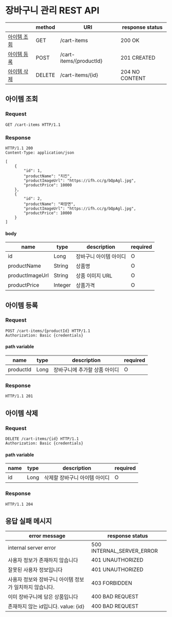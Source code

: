 # 장바구니 관리 REST API

|                    | method | URI                    | response status | 
|--------------------|--------|------------------------|-----------------|
| [아이템 조회](##아이템-조회) | GET    | /cart-items             | 200 OK          |
| [아이템 등록](##아이템-등록) | POST   | /cart-items/{productId} | 201 CREATED     |
| [아이템 삭제](##아이템-삭제) | DELETE | /cart-items/{id}        | 204 NO CONTENT  |

## 아이템 조회

### Request

```http request
GET /cart-items HTTP/1.1
```

### Response

```http request
HTTP/1.1 200
Content-Type: application/json

[
    {
        "id": 1,
        "productName": "치킨",
        "productImageUrl": "https://ifh.cc/g/bQpAgl.jpg",
        "productPrice": 10000
    },
    {
        "id": 2,
        "productName": "짜장면",
        "productImageUrl": "https://ifh.cc/g/bQpAgl.jpg",
        "productPrice": 10000
    }
]
```

#### body

| name            | type    | description  | required |
|-----------------|---------|--------------|----------|
| id              | Long    | 장바구니 아이템 아이디 | O        |
| productName     | String  | 상품명          | O        |
| productImageUrl | String  | 상품 이미지 URL   | O        |
| productPrice    | Integer | 상품가격         | O        |

## 아이템 등록

### Request

```http request
POST /cart-items/{productId} HTTP/1.1
Authorization: Basic {credentials}
```

#### path variable

| name      | type | description      | required |
|-----------|------|------------------|----------|
| productId | Long | 장바구니에 추가할 상품 아이디 | O        |

### Response

```http request
HTTP/1.1 201
```

## 아이템 삭제

### Request

```http request
DELETE /cart-items/{id} HTTP/1.1
Authorization: Basic {credentials}
```

#### path variable

| name | type | description      | required |
|------|------|------------------|----------|
| id   | Long | 삭제할 장바구니 아이템 아이디 | O        |

### Response

```http request
HTTP/1.1 204
```

## 응답 실패 메시지

| error message                   | response status           |
|---------------------------------|---------------------------|
| internal server error           | 500 INTERNAL_SERVER_ERROR |
| 사용자 정보가 존재하지 않습니다               | 401 UNAUTHORIZED          |
| 잘못된 사용자 정보입니다                   | 401 UNAUTHORIZED          |
| 사용자 정보와 장바구니 아이템 정보가 일치하지 않습니다. | 403 FORBIDDEN             |
| 이미 장바구니에 담은 상품입니다               | 400 BAD REQUEST           |
| 존재하지 않는 id입니다. value: {id}      | 400 BAD REQUEST           |

